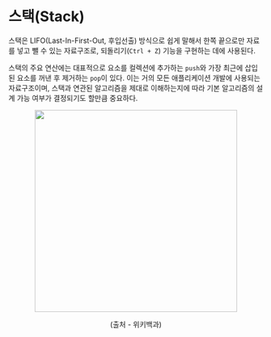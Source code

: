 # 스택(Stack)

스택은 LIFO(Last-In-First-Out, 후입선출) 방식으로 쉽게 말해서 한쪽 끝으로만 자료를 넣고 뺄 수 있는 자료구조로, 되돌리기(`Ctrl + Z`) 기능을 구현하는 데에 사용된다.

스택의 주요 연산에는 대표적으로 요소를 컬렉션에 추가하는 `push`와 가장 최근에 삽입된 요소를 꺼낸 후 제거하는 `pop`이 있다. 이는 거의 모든 애플리케이션 개발에 사용되는 자료구조이며, 스택과 연관된 알고리즘을 제대로 이해하는지에 따라 기본 알고리즘의 설계 가능 여부가 결정되기도 할만큼 중요하다.

<div align="center">
    <img width="400" src="https://upload.wikimedia.org/wikipedia/commons/thumb/2/29/Data_stack.svg/1200px-Data_stack.svg.png">
</div>
<p align="center">
    (출처 - 위키백과)
</p>